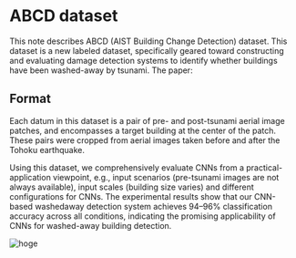 # ABCD dataset

This note describes ABCD (AIST Building Change Detection) dataset.
This dataset is a new labeled dataset, specifically geared toward constructing and evaluating damage detection systems to identify whether buildings have been washed-away by tsunami.
The paper: 

## Format
Each datum in this dataset is a pair of pre- and post-tsunami aerial image patches, and encompasses a target building at the center of the patch. These pairs were cropped from aerial images taken before and after the Tohoku earthquake.

Using this dataset, we comprehensively evaluate CNNs from a practical-application viewpoint, e.g., input scenarios (pre-tsunami images are not always available), input scales (building size varies) and different configurations for CNNs. The experimental results show that our CNN-based washedaway detection system achieves 94–96% classification accuracy across all conditions, indicating the promising applicability of CNNs for washed-away building detection.

![hoge](https://github.com/faiton713/ABCDdataset/blob/master/patches.png)
